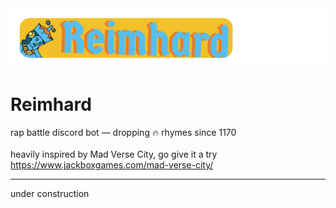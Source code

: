 

 <img src="https://raw.githubusercontent.com/philparzer/reimhard/main/assets/img/banner.png">
 
# Reimhard

rap battle discord bot — dropping 🔥 rhymes since 1170\
\
heavily inspired by Mad Verse City, go give it a try https://www.jackboxgames.com/mad-verse-city/

___

under construction
